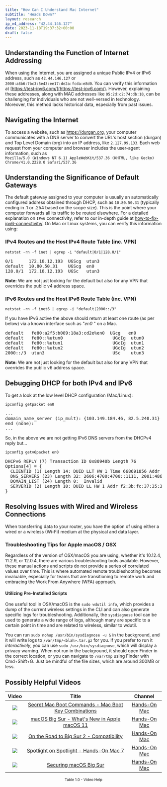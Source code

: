 ```yaml
---
title: "How Can I Understand Mac Internet"
subtitle: "Heads Down?"
layout: research
ip_v4_address: "42.44.146.127"
date: 2023-11-18T19:37:32+00:00
draft: false
---
```


## Understanding the Function of Internet Addressing

When using the Internet, you are assigned a unique Public IPv4 or IPv6 address, such as ```42.44.146.127``` or ```2000:a8b6:7bc3:5e43:ee17:de2a:fcda:e8d0```. You can verify this information at [https://test-ipv6.com/](https://test-ipv6.com/). However, explaining these addresses, along with MAC addresses like ```05:2d:c2:74:db:10```, can be challenging for individuals who are not well-versed in technology. Moreover, this method lacks historical data, especially from past issues.
## Navigating the Internet
To access a website, such as https://durgan.org, your computer communicates with a DNS server to convert the URL's host section (durgan) and Top Level Domain (org) into an IP address, like ```2.127.99.133```. Each web request from your computer and browser includes the user-agent information, such as <br>```Mozilla/5.0 (Windows NT 6.1) AppleWebKit/537.36 (KHTML, like Gecko) Chrome/41.0.2228.0 Safari/537.36```
## Understanding the Significance of Default Gateways
The default gateway assigned to your computer is usually an automatically configured address obtained through DHCP, such as ```10.80.50.31``` (typically ending in .1 or .254 based on the scope size). This is the point where your computer forwards all its traffic to be routed elsewhere. For a detailed explanation on ```IPv6``` connectivity, refer to our in-depth guide at [how-to-fix-ipv6-connectivity/](/blog/how-to-fix-ipv6-connectivity/). On Mac or Linux systems, you can verify this information using:
<br>
### IPv4 Routes and the Host IPv4 Route Table (inc. VPN)
```netstat -rn -f inet | egrep -i "default|0/1|128.0/1"```

<pre>
0/1      172.18.12.193  UGScg  utun3
default  10.80.50.31    UGScg  en0
128.0/1  172.18.12.193  UGSc   utun3</pre>

**Note:** We are not just looking for the default but also for any VPN that overrides the public v4 address space.

### IPv6 Routes and the Host IPv6 Route Table (inc. VPN)
```netstat -rn -f inet6 | egrep -i "default|2000::/3"```

If you have IPv6 active the above should return at least one route (as per below) via a known interface such as "_en0_ " on a Mac. 

<pre>
default   fe80:a2f5:b089:18a3:cd2e%en0  UGcg   en0
default   fe80::%utun0                   UGcIg  utun0
default   fe80::%utun1                   UGcIg  utun1
default   fe80::%utun2                   UGcIg  utun2
2000::/3  utun3                          USc    utun3</pre>

**Note:** We are not just looking for the default but also for any VPN that overrides the public v6 address space.
<br>

## Debugging DHCP for both IPv4 and IPv6

To get a look at the low level DHCP configuration (Mac/Linux): 

```ipconfig getpacket en0```

<pre>
...
domain_name_server (ip_mult): {103.149.184.46, 82.5.240.31}
end (none):
...</pre>

So, in the above we are not getting IPv6 DNS servers from the DHCPv4 reply but...

```ipconfig getv6packet en0```

<pre>
DHCPv6 REPLY (7) Transaction ID 0x80940b Length 76
Options[4] = {
  CLIENTID (1) Length 14: DUID LLT HW 1 Time 668691856 Addr 05:2d:c2:74:db:10
  DNS_SERVERS (23) Length 32: 2606:4700:4700::1111, 2001:4860:4860::8844
  DOMAIN_LIST (24) Length 0:  Invalid
  SERVERID (2) Length 10: DUID LL HW 1 Addr f2:3b:fc:37:35:3a
}</pre>




## Resolving Issues with Wired and Wireless Connections
When transferring data to your router, you have the option of using either a wired or a wireless (Wi-Fi) medium at the physical and data layer.
### Troubleshooting Tips for Apple macOS / OSX
Regardless of the version of OSX/macOS you are using, whether it's 10.12.4, 11.2.9, or 12.0.4, there are various troubleshooting tools available. However, these manual actions and scripts do not provide a series of correlated values over time. This is where automated remote troubleshooting becomes invaluable, especially for teams that are transitioning to remote work and embracing the Work From Anywhere (WFA) approach.
#### Utilizing Pre-Installed Scripts
One useful tool in OSX/macOS is the ```sudo wdutil info```, which provides a dump of the current wireless settings in the CLI and can also generate specific logs for troubleshooting. Additionally, the ```sysdiagnose``` tool can be used to generate a wide range of logs, although many are specific to a certain point in time and are related to wireless, similar to wdutil.

You can run ```sudo nohup /usr/bin/sysdiagnose -u &``` in the background, and it will write logs to ```/var/tmp/<blah>.tar.gz``` for you. If you prefer to run it *interactively*, you can use ```sudo /usr/bin/sysdiagnose```, which will display a privacy warning. When not run in the background, it should open Finder in the correct location, or you can navigate to ```/var/tmp``` using Finder with Cmd+Shift+G. Just be mindful of the file sizes, which are around 300MB or less.
## Possibly Helpful Videos

<link href="/plugins/lity/css/lity.min.css" rel="stylesheet">
<script src="/plugins/lity/js/lity.min.js"></script>
<div class="table1-start"></div>

|Video | Title | Channel |
| :---: | :---: | :---: |
|<a href="https://www.youtube.com/watch?v=VwNYWAxHCgM" data-lity><img src="https://i.ytimg.com/vi/VwNYWAxHCgM/default.jpg" class="img-fluid"></a>|<a href="https://www.youtube.com/watch?v=VwNYWAxHCgM" data-lity>Secret Mac Boot Commands - Mac Boot Key Combinations</a>|<a target="_blank" href="https://www.youtube.com/channel/UCg43DP8MdHVcl4rFK_delBg" >Hands-On Mac</a>|
|<a href="https://www.youtube.com/watch?v=JMKi6o9kaZI" data-lity><img src="https://i.ytimg.com/vi/JMKi6o9kaZI/default.jpg" class="img-fluid"></a>|<a href="https://www.youtube.com/watch?v=JMKi6o9kaZI" data-lity>macOS Big Sur - What&#39;s New in Apple macOS 11</a>|<a target="_blank" href="https://www.youtube.com/channel/UCg43DP8MdHVcl4rFK_delBg" >Hands-On Mac</a>|
|<a href="https://www.youtube.com/watch?v=HEbK-Tignuc" data-lity><img src="https://i.ytimg.com/vi/HEbK-Tignuc/default.jpg" class="img-fluid"></a>|<a href="https://www.youtube.com/watch?v=HEbK-Tignuc" data-lity>On the Road to Big Sur 2 - Compatibility</a>|<a target="_blank" href="https://www.youtube.com/channel/UCg43DP8MdHVcl4rFK_delBg" >Hands-On Mac</a>|
|<a href="https://www.youtube.com/watch?v=RslZ4W1EPqk" data-lity><img src="https://i.ytimg.com/vi/RslZ4W1EPqk/default.jpg" class="img-fluid"></a>|<a href="https://www.youtube.com/watch?v=RslZ4W1EPqk" data-lity>Spotlight on Spotlight - Hands-On Mac 7</a>|<a target="_blank" href="https://www.youtube.com/channel/UCg43DP8MdHVcl4rFK_delBg" >Hands-On Mac</a>|
|<a href="https://www.youtube.com/watch?v=7KdhJimuhNw" data-lity><img src="https://i.ytimg.com/vi/7KdhJimuhNw/default.jpg" class="img-fluid"></a>|<a href="https://www.youtube.com/watch?v=7KdhJimuhNw" data-lity>Securing macOS Big Sur</a>|<a target="_blank" href="https://www.youtube.com/channel/UCg43DP8MdHVcl4rFK_delBg" >Hands-On Mac</a>|

<center><small>Table 1.0 - Video Help</small></center>
 <br>
<div class="table1-end"></div>
<script type="text/javascript">
(function() {
    $('div.table1-start').nextUntil('div.table1-end', 'table').addClass('table thead-dark table-striped table-responsive rounded').attr('id', 't1');
    $('#t1').find('thead').addClass('thead-dark');
})();
</script>
